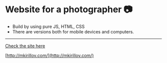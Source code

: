 # Website for a photographer :camera:
- Build by using pure JS, HTML, CSS
- There are versions both for mobile devices and computers. 
___
[Check the site here](https://mariazakharova0805.github.io/mkirillov/)

[http://mkirillov.com/](http://mkirillov.com/)
